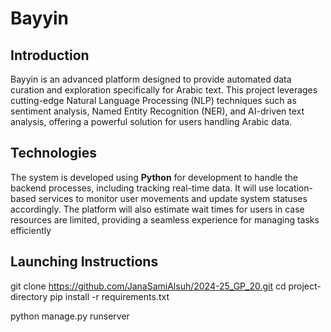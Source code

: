 
# Bayyin

## Introduction
Bayyin is an advanced platform designed to provide automated data curation and exploration specifically for Arabic text. This project leverages cutting-edge Natural Language Processing (NLP) techniques such as sentiment analysis, Named Entity Recognition (NER), and AI-driven text analysis, offering a powerful solution for users handling Arabic data. 




## Technologies 
The system is developed using **Python** for development to handle the backend processes, including tracking real-time data. It will use location-based services to monitor user movements and update system statuses accordingly. The platform will also estimate wait times for users in case resources are limited, providing a seamless experience for managing tasks efficiently


## Launching Instructions

git clone https://github.com/JanaSamiAlsuh/2024-25_GP_20.git
cd project-directory
pip install -r requirements.txt

python manage.py runserver
